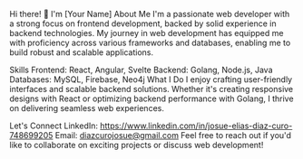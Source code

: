 Hi there! 👋 I'm [Your Name]
About Me
I'm a passionate web developer with a strong focus on frontend development, backed by solid experience in backend technologies. My journey in web development has equipped me with proficiency across various frameworks and databases, enabling me to build robust and scalable applications.

Skills
Frontend: React, Angular, Svelte
Backend: Golang, Node.js, Java
Databases: MySQL, Firebase, Neo4j
What I Do
I enjoy crafting user-friendly interfaces and scalable backend solutions. Whether it's creating responsive designs with React or optimizing backend performance with Golang, I thrive on delivering seamless web experiences.

Let's Connect
LinkedIn: https://www.linkedin.com/in/josue-elias-diaz-curo-748699205
Email: diazcurojosue@gmail.com
Feel free to reach out if you'd like to collaborate on exciting projects or discuss web development!
